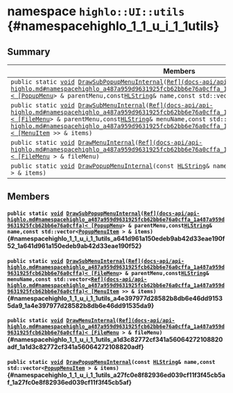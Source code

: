 # namespace `highlo::UI::utils` {#namespacehighlo_1_1_u_i_1_1utils}

## Summary

 Members                        | Descriptions                                
--------------------------------|---------------------------------------------
`public static `[`void`](#imgui__impl__opengl3__loader_8h_ac668e7cffd9e2e9cfee428b9b2f34fa7_1ac668e7cffd9e2e9cfee428b9b2f34fa7)` `[`DrawSubPopupMenuInternal`](#namespacehighlo_1_1_u_i_1_1utils_a641d961a150edeb9ab42d33eae190f52_1a641d961a150edeb9ab42d33eae190f52)`(`[`Ref](docs-api/api-highlo.md#namespacehighlo_a487a959d9631925fcb62bb6e76a0cffa_1a487a959d9631925fcb62bb6e76a0cffa)< [PopupMenu`](docs-api/api-highlo--PopupMenu.md#classhighlo_1_1_popup_menu)` > & parentMenu,const `[`HLString`](docs-api/api-highlo.md#namespacehighlo_aae9b5b2474b992680f5555779f4bd538_1aae9b5b2474b992680f5555779f4bd538)` & name,const std::vector< `[`PopupMenuItem`](docs-api/api-highlo--PopupMenuItem.md#structhighlo_1_1_popup_menu_item)` > & items)`            | 
`public static `[`void`](#imgui__impl__opengl3__loader_8h_ac668e7cffd9e2e9cfee428b9b2f34fa7_1ac668e7cffd9e2e9cfee428b9b2f34fa7)` `[`DrawSubMenuInternal`](#namespacehighlo_1_1_u_i_1_1utils_a4e397977d28582b8db6e46dd91535da9_1a4e397977d28582b8db6e46dd91535da9)`(`[`Ref](docs-api/api-highlo.md#namespacehighlo_a487a959d9631925fcb62bb6e76a0cffa_1a487a959d9631925fcb62bb6e76a0cffa)< [FileMenu`](docs-api/api-highlo--FileMenu.md#classhighlo_1_1_file_menu)` > & parentMenu,const `[`HLString`](docs-api/api-highlo.md#namespacehighlo_aae9b5b2474b992680f5555779f4bd538_1aae9b5b2474b992680f5555779f4bd538)` & menuName,const std::vector< `[`Ref](docs-api/api-highlo.md#namespacehighlo_a487a959d9631925fcb62bb6e76a0cffa_1a487a959d9631925fcb62bb6e76a0cffa)< [MenuItem`](docs-api/api-highlo--MenuItem.md#structhighlo_1_1_menu_item)` >> & items)`            | 
`public static `[`void`](#imgui__impl__opengl3__loader_8h_ac668e7cffd9e2e9cfee428b9b2f34fa7_1ac668e7cffd9e2e9cfee428b9b2f34fa7)` `[`DrawMenuInternal`](#namespacehighlo_1_1_u_i_1_1utils_a1d3c82772cf341a56064272108820adf_1a1d3c82772cf341a56064272108820adf)`(`[`Ref](docs-api/api-highlo.md#namespacehighlo_a487a959d9631925fcb62bb6e76a0cffa_1a487a959d9631925fcb62bb6e76a0cffa)< [FileMenu`](docs-api/api-highlo--FileMenu.md#classhighlo_1_1_file_menu)` > & fileMenu)`            | 
`public static `[`void`](#imgui__impl__opengl3__loader_8h_ac668e7cffd9e2e9cfee428b9b2f34fa7_1ac668e7cffd9e2e9cfee428b9b2f34fa7)` `[`DrawPopupMenuInternal`](#namespacehighlo_1_1_u_i_1_1utils_a27fc0e8f82936ed039cf11f3f45cb5af_1a27fc0e8f82936ed039cf11f3f45cb5af)`(const `[`HLString`](docs-api/api-highlo.md#namespacehighlo_aae9b5b2474b992680f5555779f4bd538_1aae9b5b2474b992680f5555779f4bd538)` & name,const std::vector< `[`PopupMenuItem`](docs-api/api-highlo--PopupMenuItem.md#structhighlo_1_1_popup_menu_item)` > & items)`            | 

## Members

#### `public static `[`void`](#imgui__impl__opengl3__loader_8h_ac668e7cffd9e2e9cfee428b9b2f34fa7_1ac668e7cffd9e2e9cfee428b9b2f34fa7)` `[`DrawSubPopupMenuInternal`](#namespacehighlo_1_1_u_i_1_1utils_a641d961a150edeb9ab42d33eae190f52_1a641d961a150edeb9ab42d33eae190f52)`(`[`Ref](docs-api/api-highlo.md#namespacehighlo_a487a959d9631925fcb62bb6e76a0cffa_1a487a959d9631925fcb62bb6e76a0cffa)< [PopupMenu`](docs-api/api-highlo--PopupMenu.md#classhighlo_1_1_popup_menu)` > & parentMenu,const `[`HLString`](docs-api/api-highlo.md#namespacehighlo_aae9b5b2474b992680f5555779f4bd538_1aae9b5b2474b992680f5555779f4bd538)` & name,const std::vector< `[`PopupMenuItem`](docs-api/api-highlo--PopupMenuItem.md#structhighlo_1_1_popup_menu_item)` > & items)` {#namespacehighlo_1_1_u_i_1_1utils_a641d961a150edeb9ab42d33eae190f52_1a641d961a150edeb9ab42d33eae190f52}

#### `public static `[`void`](#imgui__impl__opengl3__loader_8h_ac668e7cffd9e2e9cfee428b9b2f34fa7_1ac668e7cffd9e2e9cfee428b9b2f34fa7)` `[`DrawSubMenuInternal`](#namespacehighlo_1_1_u_i_1_1utils_a4e397977d28582b8db6e46dd91535da9_1a4e397977d28582b8db6e46dd91535da9)`(`[`Ref](docs-api/api-highlo.md#namespacehighlo_a487a959d9631925fcb62bb6e76a0cffa_1a487a959d9631925fcb62bb6e76a0cffa)< [FileMenu`](docs-api/api-highlo--FileMenu.md#classhighlo_1_1_file_menu)` > & parentMenu,const `[`HLString`](docs-api/api-highlo.md#namespacehighlo_aae9b5b2474b992680f5555779f4bd538_1aae9b5b2474b992680f5555779f4bd538)` & menuName,const std::vector< `[`Ref](docs-api/api-highlo.md#namespacehighlo_a487a959d9631925fcb62bb6e76a0cffa_1a487a959d9631925fcb62bb6e76a0cffa)< [MenuItem`](docs-api/api-highlo--MenuItem.md#structhighlo_1_1_menu_item)` >> & items)` {#namespacehighlo_1_1_u_i_1_1utils_a4e397977d28582b8db6e46dd91535da9_1a4e397977d28582b8db6e46dd91535da9}

#### `public static `[`void`](#imgui__impl__opengl3__loader_8h_ac668e7cffd9e2e9cfee428b9b2f34fa7_1ac668e7cffd9e2e9cfee428b9b2f34fa7)` `[`DrawMenuInternal`](#namespacehighlo_1_1_u_i_1_1utils_a1d3c82772cf341a56064272108820adf_1a1d3c82772cf341a56064272108820adf)`(`[`Ref](docs-api/api-highlo.md#namespacehighlo_a487a959d9631925fcb62bb6e76a0cffa_1a487a959d9631925fcb62bb6e76a0cffa)< [FileMenu`](docs-api/api-highlo--FileMenu.md#classhighlo_1_1_file_menu)` > & fileMenu)` {#namespacehighlo_1_1_u_i_1_1utils_a1d3c82772cf341a56064272108820adf_1a1d3c82772cf341a56064272108820adf}

#### `public static `[`void`](#imgui__impl__opengl3__loader_8h_ac668e7cffd9e2e9cfee428b9b2f34fa7_1ac668e7cffd9e2e9cfee428b9b2f34fa7)` `[`DrawPopupMenuInternal`](#namespacehighlo_1_1_u_i_1_1utils_a27fc0e8f82936ed039cf11f3f45cb5af_1a27fc0e8f82936ed039cf11f3f45cb5af)`(const `[`HLString`](docs-api/api-highlo.md#namespacehighlo_aae9b5b2474b992680f5555779f4bd538_1aae9b5b2474b992680f5555779f4bd538)` & name,const std::vector< `[`PopupMenuItem`](docs-api/api-highlo--PopupMenuItem.md#structhighlo_1_1_popup_menu_item)` > & items)` {#namespacehighlo_1_1_u_i_1_1utils_a27fc0e8f82936ed039cf11f3f45cb5af_1a27fc0e8f82936ed039cf11f3f45cb5af}

